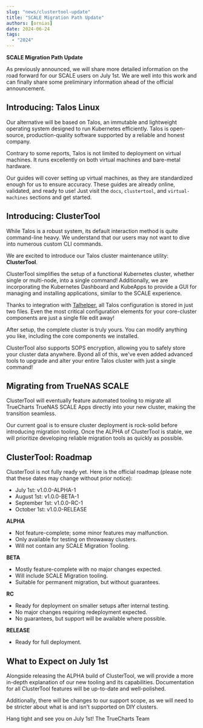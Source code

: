 ```yaml
---
slug: "news/clustertool-update"
title: "SCALE Migration Path Update"
authors: [ornias]
date: 2024-06-24
tags:
  - "2024"
---
```


**SCALE Migration Path Update**

As previously announced, we will share more detailed information on the road forward for our SCALE users on July 1st. We are well into this work and can finally share some preliminary information ahead of the official announcement.

## Introducing: Talos Linux

Our alternative will be based on Talos, an immutable and lightweight operating system designed to run Kubernetes efficiently. Talos is open-source, production-quality software supported by a reliable and honest company.

Contrary to some reports, Talos is not limited to deployment on virtual machines. It runs excellently on both virtual machines and bare-metal hardware.

Our guides will cover setting up virtual machines, as they are standardized enough for us to ensure accuracy. These guides are already online, validated, and ready to use! Just visit the `docs`, `clustertool`, and `virtual-machines` sections and get started.

## Introducing: ClusterTool

While Talos is a robust system, its default interaction method is quite command-line heavy. We understand that our users may not want to dive into numerous custom CLI commands.

We are excited to introduce our Talos cluster maintenance utility: **ClusterTool**.

ClusterTool simplifies the setup of a functional Kubernetes cluster, whether single or multi-node, into a single command! Additionally, we are incorporating the Kubernetes Dashboard and KubeApps to provide a GUI for managing and installing applications, similar to the SCALE experience.

Thanks to integration with [Talhelper](https://budimanjojo.github.io/talhelper/latest/), all Talos configuration is stored in just two files. Even the most critical configuration elements for your core-cluster components are just a single file edit away!

After setup, the complete cluster is truly yours. You can modify anything you like, including the core components we installed.

ClusterTool also supports SOPS encryption, allowing you to safely store your cluster data anywhere. 
Byond all of this, we've even added advanced tools to upgrade and alter your entire Talos cluster with just a single command!


## Migrating from TrueNAS SCALE

ClusterTool will eventually feature automated tooling to migrate all TrueCharts TrueNAS SCALE Apps directly into your new cluster, making the transition seamless.

Our current goal is to ensure cluster deployment is rock-solid before introducing migration tooling. Once the ALPHA of ClusterTool is stable, we will prioritize developing reliable migration tools as quickly as possible.


## ClusterTool: Roadmap

ClusterTool is not fully ready yet. Here is the official roadmap (please note that these dates may change without prior notice):

- July 1st: v1.0.0-ALPHA-1
- August 1st: v1.0.0-BETA-1
- September 1st: v1.0.0-RC-1
- October 1st: v1.0.0-RELEASE

**ALPHA**

- Not feature-complete; some minor features may malfunction.
- Only available for testing on throwaway clusters.
- Will not contain any SCALE Migration Tooling.

**BETA**

- Mostly feature-complete with no major changes expected.
- Will include SCALE Migration tooling.
- Suitable for permanent migration, but without guarantees.

**RC**

- Ready for deployment on smaller setups after internal testing.
- No major changes requiring redeployment expected.
- No guarantees, but support will be available where possible.

**RELEASE**

- Ready for full deployment.

## What to Expect on July 1st

Alongside releasing the ALPHA build of ClusterTool, we will provide a more in-depth explanation of our new tooling and its capabilities. Documentation for all ClusterTool features will be up-to-date and well-polished.

Additionally, there will be changes to our support scope, as we will need to be stricter about what is and isn't supported on DIY clusters.

Hang tight and see you on July 1st!
The TrueCharts Team
